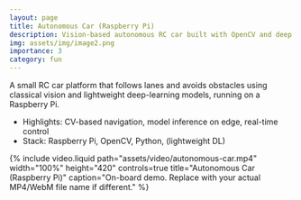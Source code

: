 ```yaml
---
layout: page
title: Autonomous Car (Raspberry Pi)
description: Vision-based autonomous RC car built with OpenCV and deep learning.
img: assets/img/image2.png
importance: 3
category: fun
---
```


A small RC car platform that follows lanes and avoids obstacles using classical vision and lightweight deep-learning models, running on a Raspberry Pi.

- Highlights: CV-based navigation, model inference on edge, real-time control
- Stack: Raspberry Pi, OpenCV, Python, (lightweight DL)

{% include video.liquid path="assets/video/autonomous-car.mp4" width="100%" height="420" controls=true title="Autonomous Car (Raspberry Pi)" caption="On-board demo. Replace with your actual MP4/WebM file name if different." %}
